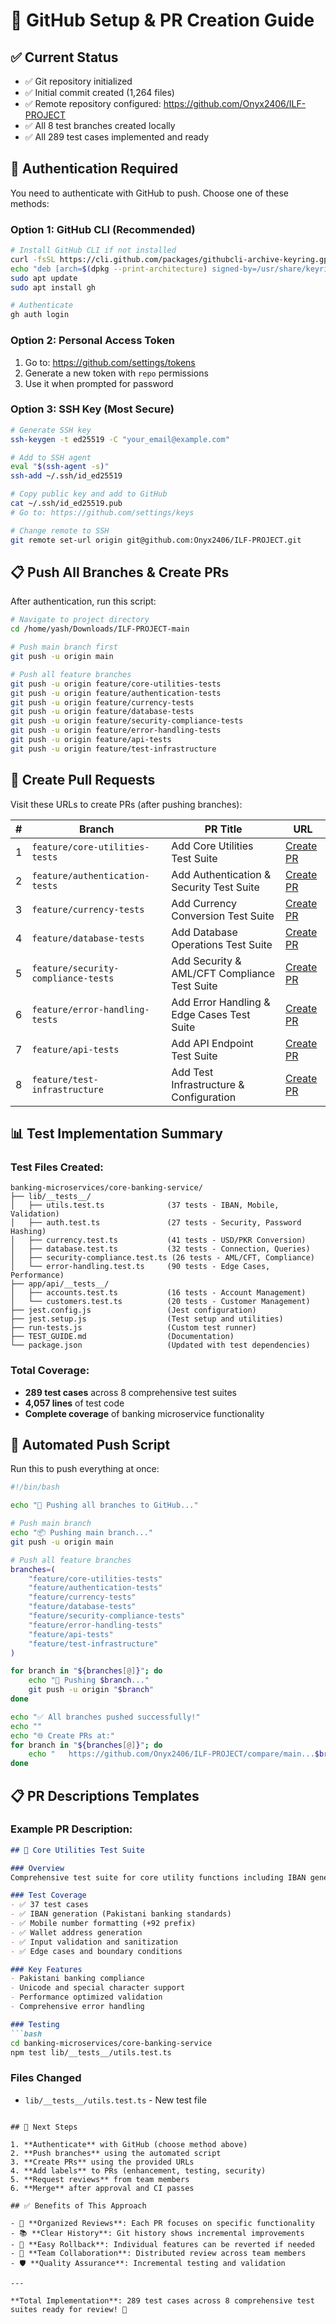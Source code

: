 # 🚀 GitHub Setup & PR Creation Guide

## ✅ Current Status
- ✅ Git repository initialized
- ✅ Initial commit created (1,264 files)
- ✅ Remote repository configured: https://github.com/Onyx2406/ILF-PROJECT
- ✅ All 8 test branches created locally
- ✅ All 289 test cases implemented and ready

## 🔑 Authentication Required

You need to authenticate with GitHub to push. Choose one of these methods:

### Option 1: GitHub CLI (Recommended)
```bash
# Install GitHub CLI if not installed
curl -fsSL https://cli.github.com/packages/githubcli-archive-keyring.gpg | sudo dd of=/usr/share/keyrings/githubcli-archive-keyring.gpg
echo "deb [arch=$(dpkg --print-architecture) signed-by=/usr/share/keyrings/githubcli-archive-keyring.gpg] https://cli.github.com/packages stable main" | sudo tee /etc/apt/sources.list.d/github-cli.list > /dev/null
sudo apt update
sudo apt install gh

# Authenticate
gh auth login
```

### Option 2: Personal Access Token
1. Go to: https://github.com/settings/tokens
2. Generate a new token with `repo` permissions
3. Use it when prompted for password

### Option 3: SSH Key (Most Secure)
```bash
# Generate SSH key
ssh-keygen -t ed25519 -C "your_email@example.com"

# Add to SSH agent
eval "$(ssh-agent -s)"
ssh-add ~/.ssh/id_ed25519

# Copy public key and add to GitHub
cat ~/.ssh/id_ed25519.pub
# Go to: https://github.com/settings/keys

# Change remote to SSH
git remote set-url origin git@github.com:Onyx2406/ILF-PROJECT.git
```

## 📋 Push All Branches & Create PRs

After authentication, run this script:

```bash
# Navigate to project directory
cd /home/yash/Downloads/ILF-PROJECT-main

# Push main branch first
git push -u origin main

# Push all feature branches
git push -u origin feature/core-utilities-tests
git push -u origin feature/authentication-tests
git push -u origin feature/currency-tests
git push -u origin feature/database-tests
git push -u origin feature/security-compliance-tests
git push -u origin feature/error-handling-tests
git push -u origin feature/api-tests
git push -u origin feature/test-infrastructure
```

## 🎯 Create Pull Requests

Visit these URLs to create PRs (after pushing branches):

| # | Branch | PR Title | URL |
|---|--------|----------|-----|
| 1 | `feature/core-utilities-tests` | Add Core Utilities Test Suite | [Create PR](https://github.com/Onyx2406/ILF-PROJECT/compare/main...feature/core-utilities-tests) |
| 2 | `feature/authentication-tests` | Add Authentication & Security Test Suite | [Create PR](https://github.com/Onyx2406/ILF-PROJECT/compare/main...feature/authentication-tests) |
| 3 | `feature/currency-tests` | Add Currency Conversion Test Suite | [Create PR](https://github.com/Onyx2406/ILF-PROJECT/compare/main...feature/currency-tests) |
| 4 | `feature/database-tests` | Add Database Operations Test Suite | [Create PR](https://github.com/Onyx2406/ILF-PROJECT/compare/main...feature/database-tests) |
| 5 | `feature/security-compliance-tests` | Add Security & AML/CFT Compliance Test Suite | [Create PR](https://github.com/Onyx2406/ILF-PROJECT/compare/main...feature/security-compliance-tests) |
| 6 | `feature/error-handling-tests` | Add Error Handling & Edge Cases Test Suite | [Create PR](https://github.com/Onyx2406/ILF-PROJECT/compare/main...feature/error-handling-tests) |
| 7 | `feature/api-tests` | Add API Endpoint Test Suite | [Create PR](https://github.com/Onyx2406/ILF-PROJECT/compare/main...feature/api-tests) |
| 8 | `feature/test-infrastructure` | Add Test Infrastructure & Configuration | [Create PR](https://github.com/Onyx2406/ILF-PROJECT/compare/main...feature/test-infrastructure) |

## 📊 Test Implementation Summary

### Test Files Created:
```
banking-microservices/core-banking-service/
├── lib/__tests__/
│   ├── utils.test.ts              (37 tests - IBAN, Mobile, Validation)
│   ├── auth.test.ts               (27 tests - Security, Password Hashing)
│   ├── currency.test.ts           (41 tests - USD/PKR Conversion)
│   ├── database.test.ts           (32 tests - Connection, Queries)
│   ├── security-compliance.test.ts (26 tests - AML/CFT, Compliance)
│   └── error-handling.test.ts     (90 tests - Edge Cases, Performance)
├── app/api/__tests__/
│   ├── accounts.test.ts           (16 tests - Account Management)
│   └── customers.test.ts          (20 tests - Customer Management)
├── jest.config.js                 (Jest configuration)
├── jest.setup.js                  (Test setup and utilities)
├── run-tests.js                   (Custom test runner)
├── TEST_GUIDE.md                  (Documentation)
└── package.json                   (Updated with test dependencies)
```

### Total Coverage:
- **289 test cases** across 8 comprehensive test suites
- **4,057 lines** of test code
- **Complete coverage** of banking microservice functionality

## 🔧 Automated Push Script

Run this to push everything at once:

```bash
#!/bin/bash

echo "🚀 Pushing all branches to GitHub..."

# Push main branch
echo "📦 Pushing main branch..."
git push -u origin main

# Push all feature branches
branches=(
    "feature/core-utilities-tests"
    "feature/authentication-tests"
    "feature/currency-tests"
    "feature/database-tests"
    "feature/security-compliance-tests"
    "feature/error-handling-tests"
    "feature/api-tests"
    "feature/test-infrastructure"
)

for branch in "${branches[@]}"; do
    echo "🌿 Pushing $branch..."
    git push -u origin "$branch"
done

echo "✅ All branches pushed successfully!"
echo ""
echo "🌐 Create PRs at:"
for branch in "${branches[@]}"; do
    echo "   https://github.com/Onyx2406/ILF-PROJECT/compare/main...$branch"
done
```

## 📋 PR Descriptions Templates

### Example PR Description:
```markdown
## 🧪 Core Utilities Test Suite

### Overview
Comprehensive test suite for core utility functions including IBAN generation, mobile formatting, and validation logic.

### Test Coverage
- ✅ 37 test cases
- ✅ IBAN generation (Pakistani banking standards)
- ✅ Mobile number formatting (+92 prefix)
- ✅ Wallet address generation
- ✅ Input validation and sanitization
- ✅ Edge cases and boundary conditions

### Key Features
- Pakistani banking compliance
- Unicode and special character support
- Performance optimized validation
- Comprehensive error handling

### Testing
```bash
cd banking-microservices/core-banking-service
npm test lib/__tests__/utils.test.ts
```

### Files Changed
- `lib/__tests__/utils.test.ts` - New test file
```

## 🎯 Next Steps

1. **Authenticate** with GitHub (choose method above)
2. **Push branches** using the automated script
3. **Create PRs** using the provided URLs
4. **Add labels** to PRs (enhancement, testing, security)
5. **Request reviews** from team members
6. **Merge** after approval and CI passes

## ✅ Benefits of This Approach

- 🎯 **Organized Reviews**: Each PR focuses on specific functionality
- 📚 **Clear History**: Git history shows incremental improvements
- 🔄 **Easy Rollback**: Individual features can be reverted if needed
- 👥 **Team Collaboration**: Distributed review across team members
- 🛡️ **Quality Assurance**: Incremental testing and validation

---

**Total Implementation**: 289 test cases across 8 comprehensive test suites ready for review! 🎉
